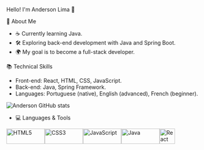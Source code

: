 Hello! I'm Anderson Lima 👋

🎯 About Me

- ☕ Currently learning Java.
- 🛠️ Exploring back-end development with Java and Spring Boot.
- 🌍 My goal is to become a full-stack developer.

📚 Technical Skills

- Front-end: React, HTML, CSS, JavaScript.
- Back-end: Java, Spring Framework.
- Languages: Portuguese (native), English (advanced), French (beginner).


![Anderson GitHub stats](https://github-readme-stats.vercel.app/api?username=Anders0nlima&show_icons=true&theme=radical)

- 💻 Languages & Tools
<div style="display: flex; align-items: center;">
<img src="https://img.shields.io/badge/HTML5-E34F26?style=for-the-badge&logo=html5&logoColor=white" alt="HTML5" width="100" height="40" margin-right="10" title="HTML5"/>
<img src="https://img.shields.io/badge/CSS3-1572B6?style=for-the-badge&logo=css3&logoColor=white" alt="CSS3" width="100" height="40" margin-right="10" title="CSS3"/> 
<img src="https://img.shields.io/badge/JavaScript-F7DF1E?style=for-the-badge&logo=javascript&logoColor=black" alt="JavaScript" width="100" margin-right="10" height="40" title="JavaScript"/>
<img src="https://img.shields.io/badge/Java-ED8B00?style=for-the-badge&logo=openjdk&logoColor=white" alt="Java" width="100" height="40" margin-right="10" title="Java"/>
<img src="https://cdn.jsdelivr.net/gh/devicons/devicon/icons/react/react-original.svg" alt="React" width="40" height="40" margin-right="10" title="React"/> 
</div>
